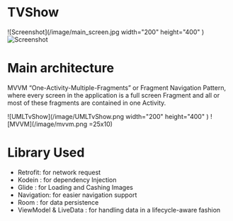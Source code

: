 TVShow
===================================
![Screenshot](/image/main_screen.jpg width="200" height="400" ) ![Screenshot](/image/detailscreen.jpg)



Main architecture
===================================
MVVM “One-Activity-Multiple-Fragments” or Fragment Navigation Pattern, where every screen in the application is a full screen Fragment and all or most of these fragments are contained in one Activity. 

![UMLTvShow](/image/UMLTvShow.png width="200" height="400" ) ![MVVM](/image/mvvm.png =25x10) 



Library Used
===================================
* Retrofit: for network request
* Kodein : for dependency Injection
* Glide : for Loading and Cashing Images
* Navigation: for easier navigation support
* Room : for data persistence
* ViewModel & LiveData : for handling data in a lifecycle-aware fashion
